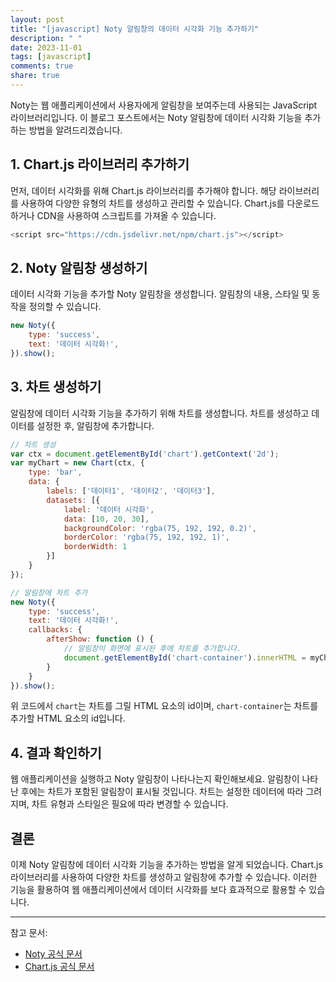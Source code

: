 ```yaml
---
layout: post
title: "[javascript] Noty 알림창의 데이터 시각화 기능 추가하기"
description: " "
date: 2023-11-01
tags: [javascript]
comments: true
share: true
---
```


Noty는 웹 애플리케이션에서 사용자에게 알림창을 보여주는데 사용되는 JavaScript 라이브러리입니다. 이 블로그 포스트에서는 Noty 알림창에 데이터 시각화 기능을 추가하는 방법을 알려드리겠습니다.

## 1. Chart.js 라이브러리 추가하기

먼저, 데이터 시각화를 위해 Chart.js 라이브러리를 추가해야 합니다. 해당 라이브러리를 사용하여 다양한 유형의 차트를 생성하고 관리할 수 있습니다. Chart.js를 다운로드하거나 CDN을 사용하여 스크립트를 가져올 수 있습니다.

```javascript
<script src="https://cdn.jsdelivr.net/npm/chart.js"></script>
```

## 2. Noty 알림창 생성하기

데이터 시각화 기능을 추가할 Noty 알림창을 생성합니다. 알림창의 내용, 스타일 및 동작을 정의할 수 있습니다. 

```javascript
new Noty({
    type: 'success',
    text: '데이터 시각화!',
}).show();
```

## 3. 차트 생성하기

알림창에 데이터 시각화 기능을 추가하기 위해 차트를 생성합니다. 차트를 생성하고 데이터를 설정한 후, 알림창에 추가합니다.

```javascript
// 차트 생성
var ctx = document.getElementById('chart').getContext('2d');
var myChart = new Chart(ctx, {
    type: 'bar',
    data: {
        labels: ['데이터1', '데이터2', '데이터3'],
        datasets: [{
            label: '데이터 시각화',
            data: [10, 20, 30],
            backgroundColor: 'rgba(75, 192, 192, 0.2)',
            borderColor: 'rgba(75, 192, 192, 1)',
            borderWidth: 1
        }]
    }
});

// 알림창에 차트 추가
new Noty({
    type: 'success',
    text: '데이터 시각화!',
    callbacks: {
        afterShow: function () {
            // 알림창이 화면에 표시된 후에 차트를 추가합니다.
            document.getElementById('chart-container').innerHTML = myChart.toCanvas();
        }
    }
}).show();
```

위 코드에서 `chart`는 차트를 그릴 HTML 요소의 id이며, `chart-container`는 차트를 추가할 HTML 요소의 id입니다.

## 4. 결과 확인하기

웹 애플리케이션을 실행하고 Noty 알림창이 나타나는지 확인해보세요. 알림창이 나타난 후에는 차트가 포함된 알림창이 표시될 것입니다. 차트는 설정한 데이터에 따라 그려지며, 차트 유형과 스타일은 필요에 따라 변경할 수 있습니다.

## 결론

이제 Noty 알림창에 데이터 시각화 기능을 추가하는 방법을 알게 되었습니다. Chart.js 라이브러리를 사용하여 다양한 차트를 생성하고 알림창에 추가할 수 있습니다. 이러한 기능을 활용하여 웹 애플리케이션에서 데이터 시각화를 보다 효과적으로 활용할 수 있습니다.

---

참고 문서:
- [Noty 공식 문서](https://ned.im/noty)
- [Chart.js 공식 문서](https://www.chartjs.org/docs/latest/)